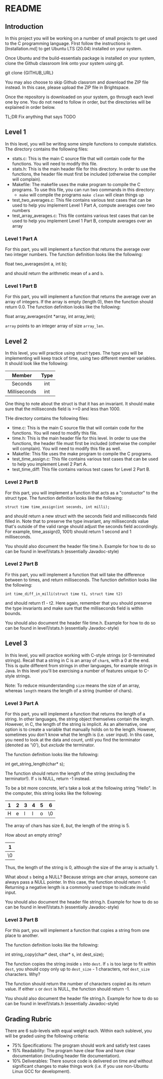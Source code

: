 # README

## Introduction

In this project you will be working on a number of small projects to get used to the C programming language.
FIrst follow the instructions in [Installation.md] to get Ubuntu LTS (20.04) installed on your system.

Once Ubuntu and the build-essentials package is installed on your system, clone the Github classroom link onto your
system using git.

git clone {GITHUB_URL}

You may also choose to skip Github classrom and download the ZIP file instead. In this case, please upload the ZIP file
in Brightspace.

Once the repository is downloaded on your system, go through each level one by one. You do not need to follow in
order, but the directories will be explained in order below.

TL;DR Fix anything that says TODO

## Level 1

In this level, you will be writing some simple functions to compute statistics. The directory contains the following
files:

- stats.c: This is the main C source file that will contain code for the functions. You will need to modify this file.
- stats.h: This is the main header file for this directory. In order to use the functions, the header file must first
    be included (otherwise the compiler will complain).
- Makefile: The makefile uses the make program to compile the C programs. To use this file, you can run two commands in
    this directory:
    * `make` will compile the programs `make clean` will clean things up
- test_two_averages.c: This file contains various test cases that can be used to help you implement Level 1 Part A,
    compute averages over two numbers
- test_array_averages.c: This file contains various test cases that can be used to help you implement Level 1 Part B,
    compute averages over an array

### Level 1 Part A

For this part, you will implement a function that returns the average over two integer numbers. The function definition
looks like the following:

   float two_averages(int a, int b);

and should return the arithmetic mean of `a` and `b`.

### Level 1 Part B

For this part, you will implement a function that returns the average over an array of integers. If the array is empty
(length 0), then the function should return 0.0. The function definition looks like the following:

   float array_averages(int *array, int array_len);

`array` points to an integer array of size `array_len`.

## Level 2

In this level, you will practice using struct types. The type you will be implementing will keep track of time,
using two different member variables. It should look like the following:

| Member       | Type |
|:------------:|:----:|
| Seconds      | int  |
| Milliseconds | int  |

One thing to note about the struct is that it has an invariant. It should make sure that the milliseconds field is >=0
and less than 1000.

THe directory contains the following files:

- time.c: This is the main C source file that will contain code for the functions. You will need to modify this file.
- time.h: This is the main header file for this level. In order to use the functions, the header file must first be
    included (otherwise the compiler will complain). You will need to modify this file as well.
- Makefile: This file uses the make program to compile the C programs.
- test_time_assign.c: This file contains various test cases that can be used to help you implement Level 2 Part A.
- test_time_diff: This file contains various test cases for Level 2 Part B.

### Level 2 Part B

For this part, you will implement a function that acts as a "constuctor" to the struct type. The function definition
looks like the following:

    struct time time_assign(int seconds, int milli);

and should return a new struct with the seconds field and milliseconds field filled in. Note that to preserve the type
invariant, any milliseconds value that's outside of the valid range should adjust the seconds field accordingly. For
example, time_assign(0, 1001) should return 1 second and 1 milliseconds.

You should also document the header file time.h. Example for how to do so can be found in level1/stats.h (essentially
Javadoc-style)

### Level 2 Part B

Fir this part, you will implement a function that will take the difference between to times, and return milliseconds.
The function definition looks like the following:

    int time_diff_in_milli(struct time t1, struct time t2)

and should return t1 - t2. Here again, remember that you should preserve the type invariants and make sure that the
milliseconds field is within bounds.

You should also document the header file time.h. Example for how to do so can be found in level1/stats.h (essentially
Javadoc-style)

## Level 3

In this level, you will practice working with C-style strings (or 0-terminated strings). Recall that a string in C is
an array of `char`s, with a 0 at the end. This is quite different from strings in other languages, for example strings
in Java. In this level you'll be exercising a number of features unique to C-style strings.

Note: To reduce misunderstanding `size` means the size of an array, whereas `length` means the length of a string
(number of chars).

### Level 3 Part A

For this part, you will implement a function that returns the length of a string. In other languages, the string object
themselves contain the length. However, in C, the length of the string is implicit. As an alternative, one option is to
create a variable that manually holds on to the length. However, sometimes you don't know what the length is (i.e. user
input). In tihs case, you need to look at the data and count, until you find the terminator (denoted as '\0'), but *exclude*
the terminator.

The function definition looks like the following:

   int get_string_length(char* s);

The function should return the length of the string (excluding the terminator!). If `s` is NULL, return -1 instead.

To be a bit more concrete, let's take a look at the following string "Hello". In the computer, this string looks like
the following:

|1|2|3|4|5|6|
|-|-|-|-|-|-|
|H|e|l|l|o|\0|

The array of chars has size 6, *but*, the length of the string is 5.

How about an empty string?

|1|
|-|
|\0|

Thus, the length of the string is 0, although the size of the array is actually 1.

What about `s` being a NULL? Because strings are char arrays, someone can always pass a NULL pointer. In this case, the
function should return -1. Returning a negative length is a commonly used trope to indicate invalid input.

You should also document the header file string.h. Example for how to do so can be found in level1/stats.h (essentially
Javadoc-style)

### Level 3 Part B

For this part, you will implement a function that copies a string from one place to another. 

The function definition looks like the following:

   int string_copy(char* dest, char* s, int dest_size);

The function copies the string inside `s` into `dest`. If `s` is too large to fit within `dest`, you should copy only up
to `dest_size` - 1 characters, *not* `dest_size` characters. Why?

The function should return the number of characters copied as its return value. If either `s` or `dest` is NULL, the
function should return -1.

You should also document the header file string.h. Example for how to do so can be found in level1/stats.h (essentially
Javadoc-style)

## Grading Rubric

There are 6 sub-levels with equal weight each. Within each sublevel, you will be graded using the following criteria:

- 75% Specifications: The program should work and satisfy test cases
- 15% Readability: The program have clear flow and have clear documentation (including header file
    documentation).
- 10% Deliverables: There source code is delivered on time and without significant changes to make things work (i.e. if
    you use non-Ubuntu Linux GCC for development).
